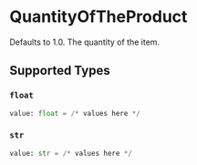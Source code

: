 # QuantityOfTheProduct

Defaults to 1.0. The quantity of the item.


## Supported Types

### `float`

```python
value: float = /* values here */
```

### `str`

```python
value: str = /* values here */
```

